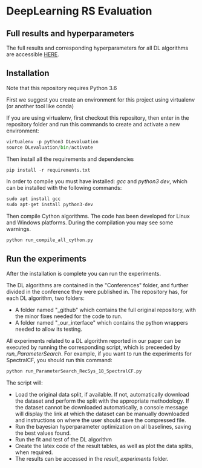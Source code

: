 # DeepLearning RS Evaluation

## Full results and hyperparameters
The full results and corresponding hyperparameters for all DL algorithms are accessible [HERE](FULL_RESULTS.md).

## Installation

Note that this repository requires Python 3.6

First we suggest you create an environment for this project using virtualenv (or another tool like conda)

If you are using virtualenv, first checkout this repository, then enter in the repository folder and run this commands to create and activate a new environment:
```Python
virtualenv -p python3 DLevaluation
source DLevaluation/bin/activate
```

Then install all the requirements and dependencies
```Python
pip install -r requirements.txt
```

In order to compile you must have installed: _gcc_ and _python3 dev_, which can be installed with the following commands:
```Python
sudo apt install gcc 
sudo apt-get install python3-dev
```

Then compile Cython algorithms. The code has been developed for Linux and Windows platforms. During the compilation you may see some warnings. 
 
```Python
python run_compile_all_cython.py
```


## Run the experiments

After the installation is complete you can run the experiments.

The DL algorithms are contained in the "Conferences" folder, and further divided in the conference they were published in. The repository has, for each DL algorithm, two folders:
* A folder named "_github" which contains the full original repository, with the minor fixes needed for the code to run.
* A folder named "_our_interface" which contains the python wrappers needed to allow its testing.

All experiments related to a DL algorithm reported in our paper can be executed by running the corresponding script, which is preceeded by _run_ParameterSearch_.
For example, if you want to run the experiments for SpectralCF, you should run this command:
```Python
python run_ParameterSearch_RecSys_18_SpectralCF.py
```

The script will:
* Load the original data split, if available. If not, automatically download the dataset and perform the split with the appropriate methodology. If the dataset cannot be downloaded automatically, a console message will display the link at which the dataset can be manually downloaded and instructions on where the user should save the compressed file.
* Run the bayesian hyperparameter optimization on all baselines, saving the best values found.
* Run the fit and test of the DL algorithm
* Create the latex code of the result tables, as well as plot the data splits, when required. 
* The results can be accessed in the _result_experiments_ folder.
 